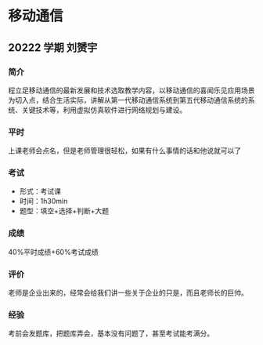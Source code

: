# 移动通信


## 20222 学期 刘赟宇


### 简介

程立足移动通信的最新发展和技术选取教学内容，以移动通信的喜闻乐见应用场景为切入点，结合生活实际，讲解从第一代移动通信系统到第五代移动通信系统的系统、关键技术等，利用虚拟仿真软件进行网络规划与建设。

### 平时

上课老师会点名，但是老师管理很轻松，如果有什么事情的话和他说就可以了

### 考试

- 形式：考试课
- 时间：1h30min
- 题型：填空+选择+判断+大题

### 成绩

40%平时成绩+60%考试成绩

### 评价

老师是企业出来的，经常会给我们讲一些关于企业的只是，而且老师长的巨帅。

### 经验

考前会发题库，把题库弄会，基本没有问题了，甚至考试能考满分。

